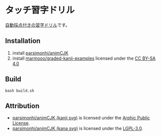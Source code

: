 # タッチ習字ドリル
[自動採点付きの習字ドリル](https://marmooo.github.io/touch-shuji/)です。

## Installation
1. install [parsimonhi/animCJK](https://github.com/parsimonhi/animCJK)
2. install [marmooo/graded-kanji-examples](https://github.com/marmooo/graded-kanji-examples) licensed under the [CC BY-SA 4.0](https://creativecommons.org/licenses/by/4.0/)

## Build
```
bash build.sh
```

## Attribution
- [parsimonhi/animCJK (kanji svg)](https://github.com/parsimonhi/animCJK) is licensed under the [Arphic Public License](https://www.freedesktop.org/wiki/Arphic_Public_License/).
- [parsimonhi/animCJK (kana svg)](https://github.com/parsimonhi/animCJK) is licensed under the [LGPL-3.0](https://www.gnu.org/licenses/lgpl-3.0.html).
